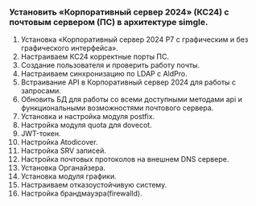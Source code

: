 ### Установить «Корпоративный сервер 2024» (КС24) с почтовым сервером (ПС) в архитектуре simgle. 

1. Установка «Корпоративный сервер 2024 Р7 с графическим и без графического интерфейса».
2. Настраиваем КС24 корректные порты ПС.
3. Создание пользователя и проверить работу почты.
4. Настраиваем синхронизацию по LDAP с AldPro.
5. Встраивание API в Корпоративный сервер 2024 для работы с запросами.
6. Обновить БД для работы со всеми доступными методами api и функциональными возможностями почтового сервера.
7. Установка и настройка модуля postfix.
8. Настройка модуля quota для dovecot.
9. JWT-токен.
10. Настройка Atodicover.
11. Настройка SRV записей.
12. Настройка почтовых протоколов на внешнем DNS сервере.
13. Установка Органайзера.
14. Установка модуля графики.
15. Настраиваем отказоустойчивую систему.
16. Настройка брандмауэра(firewalld).
    
